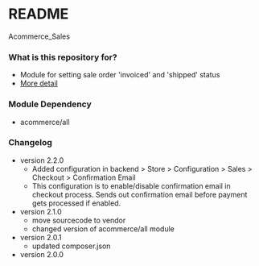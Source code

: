 # README #
Acommerce_Sales

### What is this repository for? ###

* Module for setting sale order 'invoiced' and 'shipped' status
* [More detail](https://bitbucket.org/acommerce/magento2-extension-acommerce-sales/)

### Module Dependency ###

* acommerce/all

### Changelog ###

* version 2.2.0
    - Added configuration in backend > Store > Configuration > Sales > Checkout > Confirmation Email
    - This configuration is to enable/disable confirmation email in checkout process. Sends out confirmation email before payment gets processed if enabled.
* version 2.1.0
    - move sourcecode to vendor
    - changed version of acommerce/all module
* version 2.0.1
    - updated composer.json
* version 2.0.0


